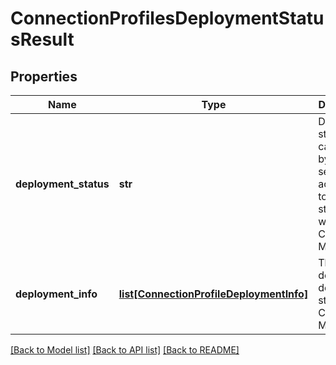 # ConnectionProfilesDeploymentStatusResult

## Properties
Name | Type | Description | Notes
------------ | ------------- | ------------- | -------------
**deployment_status** | **str** | Deployment status calculated by the server according to the list of statuses with each Control-M/Server | [optional] 
**deployment_info** | [**list[ConnectionProfileDeploymentInfo]**](ConnectionProfileDeploymentInfo.md) | The detailed deployment status per Control-M/Server | [optional] 

[[Back to Model list]](../README.md#documentation-for-models) [[Back to API list]](../README.md#documentation-for-api-endpoints) [[Back to README]](../README.md)

